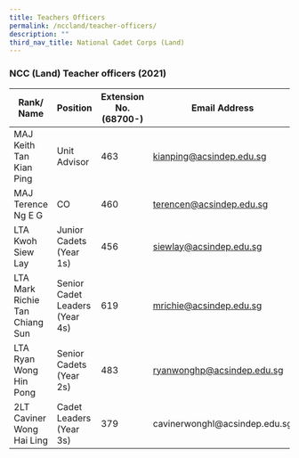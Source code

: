 ```yaml
---
title: Teachers Officers
permalink: /nccland/teacher-officers/
description: ""
third_nav_title: National Cadet Corps (Land)
---
```

### NCC (Land) Teacher officers (2021)

<table>
<thead>
  <tr>
    <th>Rank/ Name</th>
    <th>Position</th>
    <th>Extension No. (68700-)</th>
    <th>Email Address</th>
    <th>Staffroom</th>
  </tr>
</thead>
<tbody>
  <tr>
    <td>MAJ Keith Tan Kian Ping</td>
    <td>Unit Advisor</td>
    <td>463</td>
    <td><a href="mailto:kianping@acsindep.edu.sg">kianping@acsindep.edu.sg</a></td>
    <td>Yellow Level (4th)</td>
  </tr>
  <tr>
    <td>MAJ Terence Ng E G</td>
    <td>CO</td>
    <td>460</td>
    <td><a href="mailto:terencen@acsindep.edu.sg">terencen@acsindep.edu.sg</a></td>
    <td>Yellow Level (4th)</td>
  </tr>
  <tr>
    <td>LTA Kwoh Siew Lay</td>
    <td>Junior Cadets (Year 1s)</td>
    <td>456</td>
    <td><a href="mailto:siewlay@acsindep.edu.sg">siewlay@acsindep.edu.sg</a></td>
    <td>Yellow Level (4th)</td>
  </tr>
  <tr>
    <td>LTA Mark Richie Tan Chiang Sun</td>
    <td>Senior Cadet Leaders (Year 4s)</td>
    <td>619</td>
    <td><a href="mailto:mrichie@acsindep.edu.sg">mrichie@acsindep.edu.sg</a></td>
    <td>Yellow Level (4th)</td>
  </tr>
  <tr>
    <td>LTA Ryan Wong Hin Pong</td>
    <td>Senior Cadets (Year 2s)</td>
    <td>483</td>
    <td><a href="mailto:ryanwonghp@acsindep.edu.sg">ryanwonghp@acsindep.edu.sg</a></td>
    <td>Yellow Level (4th)</td>
  </tr>
  <tr>
    <td>2LT Caviner Wong Hai Ling</td>
    <td>Cadet Leaders (Year 3s)</td>
    <td>379</td>
    <td>cavinerwonghl@acsindep.edu.sg</td>
    <td>Red Level (3rd)</td>
  </tr>
</tbody>
</table>